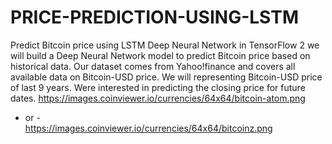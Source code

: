 # PRICE-PREDICTION-USING-LSTM
Predict Bitcoin price using LSTM Deep Neural Network in TensorFlow 2
we will build a Deep Neural Network model to predict Bitcoin price based on historical data. Our dataset comes from Yahoo!finance and covers all available data on Bitcoin-USD price. We will representing Bitcoin-USD price of last 9 years. Were interested in predicting the closing price for future dates.
https://images.coinviewer.io/currencies/64x64/bitcoin-atom.png  
- or -  
https://images.coinviewer.io/currencies/64x64/bitcoinz.png
